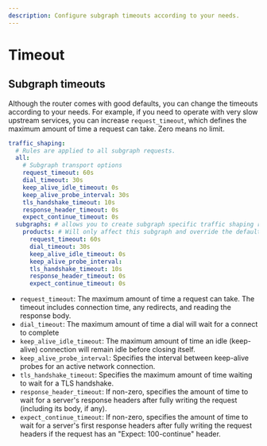 ```yaml
---
description: Configure subgraph timeouts according to your needs.
---
```


# Timeout

## Subgraph timeouts

Although the router comes with good defaults, you can change the timeouts according to your needs. For example, if you need to operate with very slow upstream services, you can increase `request_timeout`, which defines the maximum amount of time a request can take. Zero means no limit.

```yaml
traffic_shaping:
  # Rules are applied to all subgraph requests.
  all:
    # Subgraph transport options
    request_timeout: 60s
    dial_timeout: 30s
    keep_alive_idle_timeout: 0s 
    keep_alive_probe_interval: 30s
    tls_handshake_timeout: 10s
    response_header_timeout: 0s
    expect_continue_timeout: 0s
  subgraphs: # allows you to create subgraph specific traffic shaping rules
    products: # Will only affect this subgraph and override the default settings
      request_timeout: 60s
      dial_timeout: 30s
      keep_alive_idle_timeout: 0s
      keep_alive_probe_interval: 
      tls_handshake_timeout: 10s
      response_header_timeout: 0s
      expect_continue_timeout: 0s
```

* `request_timeout`: The maximum amount of time a request can take. The timeout includes connection time, any redirects, and reading the response body.
* `dial_timeout`: The maximum amount of time a dial will wait for a connect to complete
* `keep_alive_idle_timeout`: The maximum amount of time an idle (keep-alive) connection will remain idle before closing itself.
* `keep_alive_probe_interval`: Specifies the interval between keep-alive probes for an active network connection.
* `tls_handshake_timeout`: Specifies the maximum amount of time waiting to wait for a TLS handshake.
* `response_header_timeout`: If non-zero, specifies the amount of time to wait for a server's response headers after fully writing the request (including its body, if any).
* `expect_continue_timeout`: If non-zero, specifies the amount of time to wait for a server's first response headers after fully writing the request headers if the request has an "Expect: 100-continue" header.

